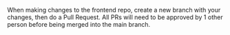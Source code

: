 When making changes to the frontend repo, create a new branch with your changes, then do a Pull Request. All PRs will need to be approved by 1 other person before being merged into the main branch.

